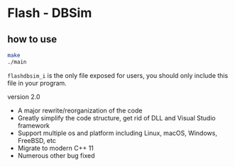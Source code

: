 # Flash - DBSim

## how to use
```bash 
make
./main
```
`flashdbsim_i` is the only file exposed for users, you should only include this file in your program. 


version 2.0
- A major rewrite/reorganization of the code
- Greatly simplify the code structure, get rid of DLL and Visual Studio framework
- Support multiple os and platform including Linux, macOS, Windows, FreeBSD, etc
- Migrate to modern C++ 11
- Numerous other bug fixed